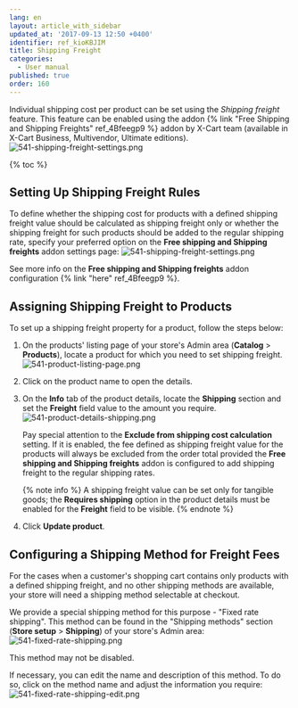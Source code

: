```yaml
---
lang: en
layout: article_with_sidebar
updated_at: '2017-09-13 12:50 +0400'
identifier: ref_kioKBJIM
title: Shipping Freight
categories:
  - User manual
published: true
order: 160
---
```

Individual shipping cost per product can be set using the _Shipping freight_ feature. This feature can be enabled using the addon {% link "Free Shipping and Shipping Freights" ref_4Bfeegp9 %} addon by X-Cart team (available in X-Cart Business, Multivendor, Ultimate editions).
![541-shipping-freight-settings.png]({{site.baseurl}}/attachments/ref_kioKBJIM/541-shipping-freight-settings.png)

{% toc %}

## Setting Up Shipping Freight Rules

To define whether the shipping cost for products with a defined shipping freight value should be calculated as shipping freight only or whether the shipping freight for such products should be added to the regular shipping rate, specify your preferred option on the **Free shipping and Shipping freights** addon settings page:
![541-shipping-freight-settings.png]({{site.baseurl}}/attachments/ref_kioKBJIM/541-shipping-freight-settings.png)

See more info on the **Free shipping and Shipping freights** addon configuration {% link "here" ref_4Bfeegp9 %}.

## Assigning Shipping Freight to Products

To set up a shipping freight property for a product, follow the steps below:

1.  On the products' listing page of your store's Admin area (**Catalog** > **Products**), locate a product for which you need to set shipping freight.
![541-product-listing-page.png]({{site.baseurl}}/attachments/ref_kioKBJIM/541-product-listing-page.png)

2.  Click on the product name to open the details.

3.  On the **Info** tab of the product details, locate the **Shipping** section and set the **Freight** field value to the amount you require.
    ![541-product-details-shipping.png]({{site.baseurl}}/attachments/ref_kioKBJIM/541-product-details-shipping.png)
    
    Pay special attention to the **Exclude from shipping cost calculation** setting. If it is enabled, the fee defined as shipping freight value for the products will always be excluded from the order total provided the **Free shipping and Shipping freights** addon is configured to add shipping freight to the regular shipping rates.
    
    {% note info %}
    A shipping freight value can be set only for tangible goods; the **Requires shipping** option in the product details must be enabled for the **Freight** field to be visible.
    {% endnote %}
    
4.  Click **Update product**.

## Configuring a Shipping Method for Freight Fees

For the cases when a customer's shopping cart contains only products with a defined shipping freight, and no other shipping methods are available, your store will need a shipping method selectable at checkout. 

We provide a special shipping method for this purpose - "Fixed rate shipping". This method can be found in the "Shipping methods" section (**Store setup** > **Shipping**) of your store's Admin area:
![541-fixed-rate-shipping.png]({{site.baseurl}}/attachments/ref_kioKBJIM/541-fixed-rate-shipping.png)

This method may not be disabled.

If necessary, you can edit the name and description of this method. To do so, click on the method name and adjust the information you require:
![541-fixed-rate-shipping-edit.png]({{site.baseurl}}/attachments/ref_kioKBJIM/541-fixed-rate-shipping-edit.png)
